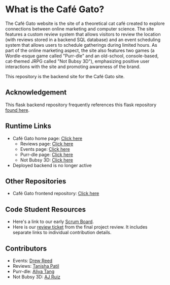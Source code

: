 # What is the Café Gato?

The Café Gato website is the site of a theoretical cat café created to explore connections between online marketing and computer science. The site features a custom review system that allows visitors to review the location (with reviews stored in a backend SQL database) and an event scheduling system that allows users to schedule gatherings during limited hours. As part of the online marketing aspect, the site also features two games (a Wordle-esque game called "Purr-dle" and an old-school, console-based, cat-themed JRPG called "Not Bubsy 3D"), emphasizing positive user interactions with the site and promoting awareness of the brand.

This repository is the backend site for the Café Gato site.

## Acknowledgement

This flask backend repository frequently references this flask repository [found here](https://github.com/nighthawkcoders/flask_portfolio).

## Runtime Links

- Café Gato home page: [Click here](https://drewreed2005.github.io/cafegato/)
    - Reviews page: [Click here](https://drewreed2005.github.io/cafegato/menu)
    - Events page: [Click here](https://drewreed2005.github.io/cafegato/events)
    - Purr-dle page: [Click here](https://drewreed2005.github.io/cafegato/games)
    - Not Bubsy 3D: [Click here](https://drewreed2005.github.io/cafegato/rpg)
- Deployed backend is no longer active

## Other Repositories

- Café Gato frontend repository: [Click here](https://github.com/drewreed2005/cafegato)

## Code Student Resources

- Here's a link to our early [Scrum Board](https://github.com/drewreed2005/cafegato/issues/1).
- Here is our [review ticket](https://github.com/drewreed2005/cafegato/issues/6) from the final project review. It includes separate links to individual contribution details.

## Contributors

- Events: [Drew Reed](https://github.com/drewreed2005)
- Reviews: [Tanisha Patil](https://github.com/tanishapatil1234)
- Purr-dle: [Aliya Tang](https://github.com/aliyatang)
- Not Bubsy 3D: [AJ Ruiz](https://github.com/KKcbal)
